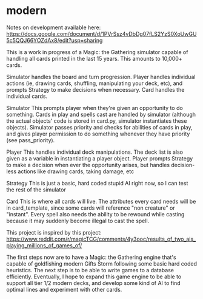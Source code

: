 # modern

Notes on development available here:
https://docs.google.com/document/d/1PVrSsz4vDbDg07fLS2YzS0XoUwGU5c5QQJ66YOZdAx8/edit?usp=sharing


This is a work in progress of a Magic: the Gathering simulator capable of handling all
cards printed in the last 15 years. This amounts to 10,000+ cards.

Simulator handles the board and turn progression. Player handles individual actions (ie, 
drawing cards, shuffling, manipulating your deck, etc), and prompts Strategy to make
decisions when necessary. Card handles the individual cards. 

Simulator
This prompts player when they're given an opportunity to do something. Cards in play
and spells cast are handled by simulator (although the actual objects' code is stored
in card.py, simulator instantiates these objects). Simulator passes priority and checks
for abilities of cards in play, and gives player permission to do something whenever they
have priority (see pass_priority).

Player
This handles individual deck manipulations. The deck list is also given as a variable 
in instantiating a player object. Player prompts Strategy to make a decision when ever
the opportunity arises, but handles decision-less actions like drawing cards, taking
damage, etc

Strategy
This is just a basic, hard coded stupid AI right now, so I can test the rest of the 
simulator

Card
This is where all cards will live. The attributes every card needs will be in 
card_template, since some cards will reference "non creature" or "instant". 
Every spell also needs the ability to be rewound while casting because it may
suddenly become illegal to cast the spell.


This project is inspired by this project:
https://www.reddit.com/r/magicTCG/comments/4y3ooc/results_of_two_ais_playing_millions_of_games_of/

The first steps now are to have a Magic: the Gathering engine that's capable
of goldfishing modern Gifts Storm following some basic hard coded heuristics. The next
step is to be able to write games to a database efficiently. Eventually, I hope to expand
this game engine to be able to support all tier 1/2 modern decks, and develop 
some kind of AI to find optimal lines and experiment with other cards.
